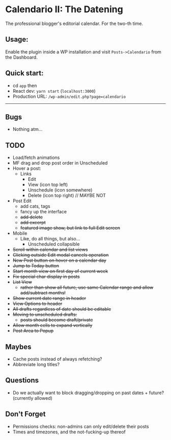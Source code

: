 # Calendario II: The Datening

The professional blogger's editorial calendar. For the two-th time.

## Usage:

Enable the plugin inside a WP installation and visit `Posts->Calendario` from the Dashboard.

## Quick start:

-   cd `app`
    then
-   React dev: `yarn start` (`localhost:3000`)
-   Production URL: `/wp-admin/edit.php?page=calendario`

---

## Bugs

-   Nothing atm...

## TODO

-   Load/fetch animations
-   MF drag and drop post order in Unscheduled
-   Hover a post:
    -   Links
        -   Edit
        -   View (icon top left)
        -   Unschedule (icon somewhere)
        -   Delete (icon top right) // MAYBE NOT
-   Post Edit
    -   add cats, tags
    -   fancy up the interface
    -   ~~add delete~~
    -   ~~add excerpt~~
    -   ~~featured image show, but link to full Edit screen~~
-   Mobile
    -   Like, do all things, but also...
        -   Unscheduled collapsible
-   ~~Scroll within calendar and list views~~
-   ~~Clicking outside Edit modal cancels operation~~
-   ~~New Post button on hover on a calendar day~~
-   ~~Jump to Today button~~
-   ~~Start month view on first day of current week~~
-   ~~Fix special char display in posts~~
-   ~~List View~~
    -   ~~rather than show all future, use same Calendar range and allow add/subtract months!~~
-   ~~Show current date range in header~~
-   ~~View Options to header~~
-   ~~All drafts regardless of date should be editable~~
-   ~~Moving to unscheduled drafts:~~
    -   ~~posts should become draft/private~~
-   ~~Allow month cells to expand vertically~~
-   ~~Post Area to Popup~~

## Maybes

-   Cache posts instead of always refetching?
-   Abbreviate long titles?

## Questions

-   Do we actually want to block dragging/dropping on past dates + future? (currently allowed)

## Don't Forget

-   Permissions checks: non-admins can only edit/delete their posts
-   Times and timezones, and the not-fucking-up thereof
